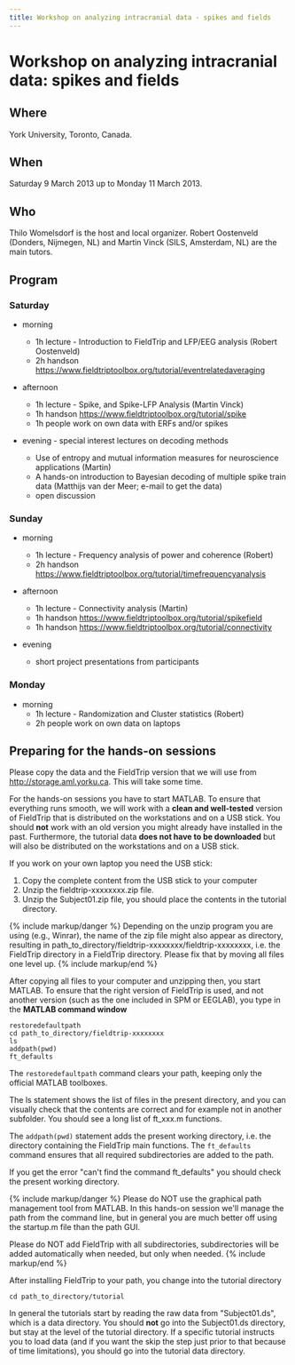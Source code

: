 ```yaml
---
title: Workshop on analyzing intracranial data - spikes and fields
---
```


# Workshop on analyzing intracranial data: spikes and fields

## Where

York University, Toronto, Canada.

## When

Saturday 9 March 2013 up to Monday 11 March 2013.

## Who

Thilo Womelsdorf is the host and local organizer. Robert Oostenveld (Donders, Nijmegen, NL) and Martin Vinck (SILS, Amsterdam, NL) are the main tutors.

## Program

### Saturday

- morning

  - 1h lecture - Introduction to FieldTrip and LFP/EEG analysis (Robert Oostenveld)
  - 2h handson <https://www.fieldtriptoolbox.org/tutorial/eventrelatedaveraging>

- afternoon

  - 1h lecture - Spike, and Spike-LFP Analysis (Martin Vinck)
  - 1h handson <https://www.fieldtriptoolbox.org/tutorial/spike>
  - 1h people work on own data with ERFs and/or spikes

- evening - special interest lectures on decoding methods
  - Use of entropy and mutual information measures for neuroscience applications (Martin)
  - A hands-on introduction to Bayesian decoding of multiple spike train data (Matthijs van der Meer; e-mail to get the data)
  - open discussion

### Sunday

- morning

  - 1h lecture - Frequency analysis of power and coherence (Robert)
  - 2h handson <https://www.fieldtriptoolbox.org/tutorial/timefrequencyanalysis>

- afternoon

  - 1h lecture - Connectivity analysis (Martin)
  - 1h handson <https://www.fieldtriptoolbox.org/tutorial/spikefield>
  - 1h handson <https://www.fieldtriptoolbox.org/tutorial/connectivity>

- evening
  - short project presentations from participants

### Monday

- morning
  - 1h lecture - Randomization and Cluster statistics (Robert)
  - 2h people work on own data on laptops

## Preparing for the hands-on sessions

Please copy the data and the FieldTrip version that we will use from <http://storage.aml.yorku.ca>. This will take some time.

For the hands-on sessions you have to start MATLAB. To ensure that
everything runs smooth, we will work with a **clean and well-tested**
version of FieldTrip that is distributed on the workstations and on a USB stick. You should **not** work with an old version you might already have installed in the past. Furthermore, the tutorial data **does not have to be downloaded** but will also be distributed on the workstations and on a USB stick.

If you work on your own laptop you need the USB stick:

1.  Copy the complete content from the USB stick to your computer
2.  Unzip the fieldtrip-xxxxxxxx.zip file.
3.  Unzip the Subject01.zip file, you should place the contents in the tutorial directory.

{% include markup/danger %}
Depending on the unzip program you are using (e.g., Winrar), the name of the zip file might also appear as directory, resulting in path_to_directory/fieldtrip-xxxxxxxx/fieldtrip-xxxxxxxx, i.e. the FieldTrip directory in a FieldTrip directory. Please fix that by moving all files one level up.
{% include markup/end %}

After copying all files to your computer and unzipping then, you start MATLAB. To ensure that the right version of FieldTrip is used, and not another version (such as the one included in SPM or EEGLAB), you type in the **MATLAB command window**

    restoredefaultpath
    cd path_to_directory/fieldtrip-xxxxxxxx
    ls
    addpath(pwd)
    ft_defaults

The `restoredefaultpath` command clears your path, keeping only the official MATLAB toolboxes.

The ls statement shows the list of files in the present directory, and you can visually check that the contents are correct and for example not in another subfolder. You should see a long list of ft_xxx.m functions.

The `addpath(pwd)` statement adds the present working directory, i.e. the directory containing the FieldTrip main functions. The `ft_defaults` command ensures that all required subdirectories are added to the path.

If you get the error "can't find the command ft_defaults" you should check the present working directory.

{% include markup/danger %}
Please do NOT use the graphical path management tool from MATLAB. In this hands-on session we'll manage the path from the command line, but in general you are much better off using the startup.m file than the path GUI.

Please do NOT add FieldTrip with all subdirectories, subdirectories will be added automatically when needed, but only when needed.
{% include markup/end %}

After installing FieldTrip to your path, you change into the tutorial directory

    cd path_to_directory/tutorial

In general the tutorials start by reading the raw data from "Subject01.ds", which is a data directory. You should **not** go into the Subject01.ds directory, but stay at the level of the tutorial directory. If a specific tutorial instructs you to load data (and if you want the skip the step just prior to that because of time limitations), you should go into the tutorial data directory.
